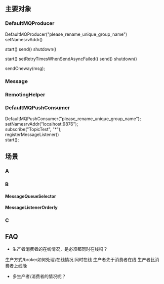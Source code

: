 
## 主要对象

### DefaultMQProducer

  DefaultMQProducer("please_rename_unique_group_name")
  setNamesrvAddr()

  start()
  send()
  shutdown()
  
  start()
  setRetryTimesWhenSendAsyncFailed()
  send()
  shutdown()

  sendOneway(msg);

### Message

### RemotingHelper

### DefaultMQPushConsumer

  DefaultMQPushConsumer("please_rename_unique_group_name");  
  setNamesrvAddr("localhost:9876");  
  subscribe("TopicTest", "*");  
  registerMessageListener()  
  start();



## 场景

### A

### B

#### MessageQueueSelector

#### MessageListenerOrderly

### C

## FAQ

- 生产者消费者的在线情况，是必须都同时在线吗？

生产方式/broker如何处理\在线情况  同时在线  生产者先于消费者在线  生产者比消费者上线晚

- 多生产者/消费者的情况呢？

